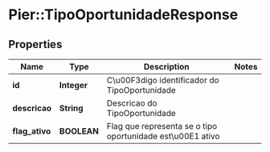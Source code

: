 # Pier::TipoOportunidadeResponse

## Properties
Name | Type | Description | Notes
------------ | ------------- | ------------- | -------------
**id** | **Integer** | C\u00F3digo identificador do TipoOportunidade | 
**descricao** | **String** | Descricao do TipoOportunidade | 
**flag_ativo** | **BOOLEAN** | Flag que representa se o tipo oportunidade est\u00E1 ativo | 


